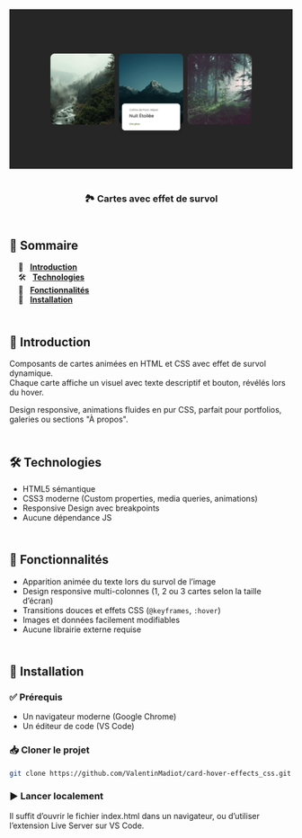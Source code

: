 <div align="center">  
  <a href="https://card-hover-effects-1.netlify.app/" target="_blank">  
    <img src=".docs/preview.png" alt="Aperçu des effets de survol de cartes">  
  </a>  
  </br></br>  
  <h3 align="center">🏞 Cartes avec effet de survol</h3>  
</div>

## <br /> 📌 Sommaire

&nbsp;&nbsp;&nbsp; 🎨 &nbsp; [**Introduction**](#introduction)<br />
&nbsp;&nbsp;&nbsp; 🛠️ &nbsp; [**Technologies**](#technologies)<br />
&nbsp;&nbsp;&nbsp; 🎯 &nbsp; [**Fonctionnalités**](#fonctionnalités)<br />
&nbsp;&nbsp;&nbsp; 🚀 &nbsp; [**Installation**](#installation)<br />

## <br /> <a name="introduction">🎨 Introduction</a>

Composants de cartes animées en HTML et CSS avec effet de survol dynamique.  
Chaque carte affiche un visuel avec texte descriptif et bouton, révélés lors du hover.

Design responsive, animations fluides en pur CSS, parfait pour portfolios, galeries ou sections "À propos".

## <br /> <a name="technologies">🛠️ Technologies</a>

- HTML5 sémantique
- CSS3 moderne (Custom properties, media queries, animations)
- Responsive Design avec breakpoints
- Aucune dépendance JS

## <br /> <a name="fonctionnalités">🎯 Fonctionnalités</a>

- Apparition animée du texte lors du survol de l’image
- Design responsive multi-colonnes (1, 2 ou 3 cartes selon la taille d’écran)
- Transitions douces et effets CSS (`@keyframes`, `:hover`)
- Images et données facilement modifiables
- Aucune librairie externe requise

## <br /> <a name="installation">🚀 Installation</a>

### ✅ Prérequis

- Un navigateur moderne (Google Chrome)
- Un éditeur de code (VS Code)

### 📥 Cloner le projet

```bash
git clone https://github.com/ValentinMadiot/card-hover-effects_css.git
```

### ▶️ Lancer localement

Il suffit d’ouvrir le fichier index.html dans un navigateur, ou d’utiliser l’extension Live Server sur VS Code.
